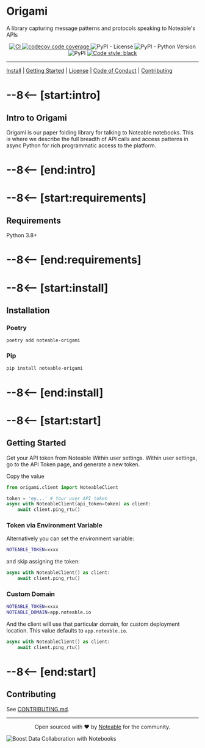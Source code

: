 # Origami
A library capturing message patterns and protocols speaking to Noteable's APIs
<p align="center">
<a href="https://github.com/noteable-io/origami/actions/workflows/ci.yaml">
    <img src="https://github.com/noteable-io/origami/actions/workflows/ci.yaml/badge.svg" alt="CI" />
</a>
<a href="https://codecov.io/gh/noteable-io/origami" > 
 <img src="https://codecov.io/gh/noteable-io/origami/branch/main/graph/badge.svg" alt="codecov code coverage"/> 
 </a>
<img alt="PyPI - License" src="https://img.shields.io/pypi/l/noteable-origami" />
<img alt="PyPI - Python Version" src="https://img.shields.io/pypi/pyversions/noteable-origami" />
<img alt="PyPI" src="https://img.shields.io/pypi/v/noteable-origami">
<a href="https://github.com/psf/black"><img alt="Code style: black" src="https://img.shields.io/badge/code%20style-black-000000.svg"></a>
</p>

---------

[Install](#installation) | [Getting Started](#getting-started) | [License](./LICENSE) | [Code of Conduct](./CODE_OF_CONDUCT.md) | [Contributing](./CONTRIBUTING.md)

# --8<-- [start:intro]
## Intro to Origami

Origami is our paper folding library for talking to Noteable notebooks. This is where we describe the full breadth of API calls and access patterns in async Python for rich programmatic access to the platform.
# --8<-- [end:intro]

# --8<-- [start:requirements]
## Requirements

Python 3.8+
# --8<-- [end:requirements]

# --8<-- [start:install]
## Installation

### Poetry

```shell
poetry add noteable-origami
```


### Pip
```shell
pip install noteable-origami
```
# --8<-- [end:install]

# --8<-- [start:start]
## Getting Started

Get your API token from Noteable Within user settings.
Within user settings, go to the API Token page, and generate a new token. 

Copy the value

```python
from origami.client import NoteableClient

token = 'ey...' # Your user API token
async with NoteableClient(api_token=token) as client:
    await client.ping_rtu()
```

### Token via Environment Variable

Alternatively you can set the environment variable:

```bash
NOTEABLE_TOKEN=xxxx
```

and skip assigning the token:

```python
async with NoteableClient() as client:
    await client.ping_rtu()
```

### Custom Domain

```bash
NOTEABLE_TOKEN=xxxx
NOTEABLE_DOMAIN=app.noteable.io
```

And the client will use that particular domain, for custom deployment location. This value defaults to `app.noteable.io`.

```python
async with NoteableClient() as client:
    await client.ping_rtu()
```

# --8<-- [end:start]

## Contributing

See [CONTRIBUTING.md](./CONTRIBUTING.md).

-------

<p align="center">Open sourced with ❤️ by <a href="https://noteable.io">Noteable</a> for the community.</p>

<img href="https://pages.noteable.io/private-beta-access" src="https://assets.noteable.io/github/2022-07-29/noteable.png" alt="Boost Data Collaboration with Notebooks">
